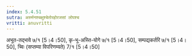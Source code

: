 ```yaml
---
index: 5.4.51
sutra: अरुर्मनश्चक्षुश्चेतोरहोरजसां लोपश्च
vritti: anuvritti
---
```


अभूत-तद्भावे ७/१  [5।4।50], कृ-भू-अस्ति-योगे ७/१  [5।4।50], सम्पद्यकर्तरि ७/१ [5।4।50], च्विः  (सप्तम्या विपरिणम्यते)  7/१  [5।4।50]